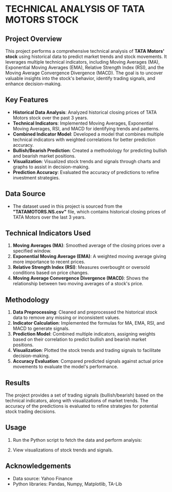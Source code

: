 
# **TECHNICAL ANALYSIS OF TATA MOTORS STOCK**

## **Project Overview**
This project performs a comprehensive technical analysis of **TATA Motors' stock** using historical data to predict market trends and stock movements. It leverages multiple technical indicators, including Moving Averages (MA), Exponential Moving Averages (EMA), Relative Strength Index (RSI), and the Moving Average Convergence Divergence (MACD). The goal is to uncover valuable insights into the stock's behavior, identify trading signals, and enhance decision-making.

## **Key Features**
- **Historical Data Analysis**: Analyzed historical closing prices of TATA Motors stock over the past 3 years.
- **Technical Indicators**: Implemented Moving Averages, Exponential Moving Averages, RSI, and MACD for identifying trends and patterns.
- **Combined Indicator Model**: Developed a model that combines multiple technical indicators with weighted correlations for better prediction accuracy.
- **Bullish/Bearish Prediction**: Created a methodology for predicting bullish and bearish market positions.
- **Visualization**: Visualized stock trends and signals through charts and graphs to assist in decision-making.
- **Prediction Accuracy**: Evaluated the accuracy of predictions to refine investment strategies.



## **Data Source**
- The dataset used in this project is sourced from the **"TATAMOTORS.NS.csv"** file, which contains historical closing prices of TATA Motors over the last 3 years. 

## **Technical Indicators Used**
1. **Moving Averages (MA)**: Smoothed average of the closing prices over a specified window.
2. **Exponential Moving Average (EMA)**: A weighted moving average giving more importance to recent prices.
3. **Relative Strength Index (RSI)**: Measures overbought or oversold conditions based on price changes.
4. **Moving Average Convergence Divergence (MACD)**: Shows the relationship between two moving averages of a stock's price.

## **Methodology**
1. **Data Preprocessing**: Cleaned and preprocessed the historical stock data to remove any missing or inconsistent values.
2. **Indicator Calculation**: Implemented the formulas for MA, EMA, RSI, and MACD to generate signals.
3. **Prediction Model**: Combined multiple indicators, assigning weights based on their correlation to predict bullish and bearish market positions.
4. **Visualization**: Plotted the stock trends and trading signals to facilitate decision-making.
5. **Accuracy Evaluation**: Compared predicted signals against actual price movements to evaluate the model's performance.

## **Results**
The project provides a set of trading signals (bullish/bearish) based on the technical indicators, along with visualizations of market trends. The accuracy of the predictions is evaluated to refine strategies for potential stock trading decisions.

## **Usage**
1. Run the Python script to fetch the data and perform analysis:

2. View visualizations of stock trends and signals.

## **Acknowledgements**
- Data source: Yahoo Finance
- Python libraries: Pandas, Numpy, Matplotlib, TA-Lib
